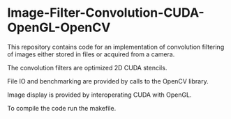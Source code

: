 # Image-Filter-Convolution-CUDA-OpenGL-OpenCV
This repository contains code for an implementation of convolution filtering of images either stored in files or acquired from a camera.

The convolution filters are optimized 2D CUDA stencils.

File IO and benchmarking are provided by calls to the OpenCV library.

Image display is provided by interoperating CUDA with OpenGL.

To compile the code run the makefile.
